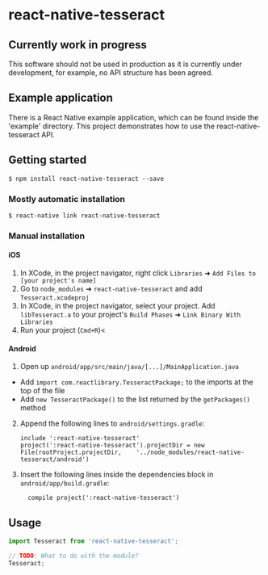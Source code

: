 # react-native-tesseract

## Currently work in progress

This software should not be used in production as it is currently under development, for example, no API structure has been agreed. 

## Example application

There is a React Native example application, which can be found inside the 'example' directory. This project demonstrates how to use the react-native-tesseract API.  

## Getting started

`$ npm install react-native-tesseract --save`

### Mostly automatic installation

`$ react-native link react-native-tesseract`

### Manual installation


#### iOS

1. In XCode, in the project navigator, right click `Libraries` ➜ `Add Files to [your project's name]`
2. Go to `node_modules` ➜ `react-native-tesseract` and add `Tesseract.xcodeproj`
3. In XCode, in the project navigator, select your project. Add `libTesseract.a` to your project's `Build Phases` ➜ `Link Binary With Libraries`
4. Run your project (`Cmd+R`)<

#### Android

1. Open up `android/app/src/main/java/[...]/MainApplication.java`
  - Add `import com.reactlibrary.TesseractPackage;` to the imports at the top of the file
  - Add `new TesseractPackage()` to the list returned by the `getPackages()` method
2. Append the following lines to `android/settings.gradle`:
  	```
  	include ':react-native-tesseract'
  	project(':react-native-tesseract').projectDir = new File(rootProject.projectDir, 	'../node_modules/react-native-tesseract/android')
  	```
3. Insert the following lines inside the dependencies block in `android/app/build.gradle`:
  	```
      compile project(':react-native-tesseract')
  	```


## Usage
```javascript
import Tesseract from 'react-native-tesseract';

// TODO: What to do with the module?
Tesseract;
```
